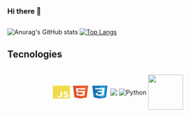 ### Hi there 👋

<!--
**Leo-Victor/Leo-Victor** is a ✨ _special_ ✨ repository because its `README.md` (this file) appears on your GitHub profile.
-->
##
![Anurag's GitHub stats](https://github-readme-stats.vercel.app/api?username=Leo-Victor&show_icons=true&theme=radical)
[![Top Langs](https://github-readme-stats.vercel.app/api/top-langs/?username=Leo-Victor&layout=compact&theme=radical)](https://github.com/anuraghazra/github-readme-stats)

 ## Tecnologies
  <div style="display: inline_block" align="center"><br>
  <img align="center" alt="JS" height="30" width="40" src="https://raw.githubusercontent.com/devicons/devicon/master/icons/javascript/javascript-plain.svg" />
  <img align="center" alt="HTML" height="30" width="40" src="https://raw.githubusercontent.com/devicons/devicon/master/icons/html5/html5-original.svg" />
  <img align="center" alt="CSS" height="30" width="40" src="https://raw.githubusercontent.com/devicons/devicon/master/icons/css3/css3-original.svg" />
  <img align="center" src="https://img.shields.io/badge/Arduino_IDE-00979D?" style=for-the-badge&logo=arduino&logoColor="white"/>
  <img align="center" alt="Python" height="50" width="50"src="https://s3.dualstack.us-east-2.amazonaws.com/pythondotorg-assets/media/community/logos/python-logo-only.png" />
  <img align='center' height="80" width="80" src="https://upload.wikimedia.org/wikipedia/pt/3/30/Java_programming_language_logo.svg">
  

